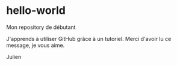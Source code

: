 # hello-world
Mon repository de débutant

J'apprends à utiliser GitHub grâce à un tutoriel. 
Merci d'avoir lu ce message, je vous aime. 

Julien
